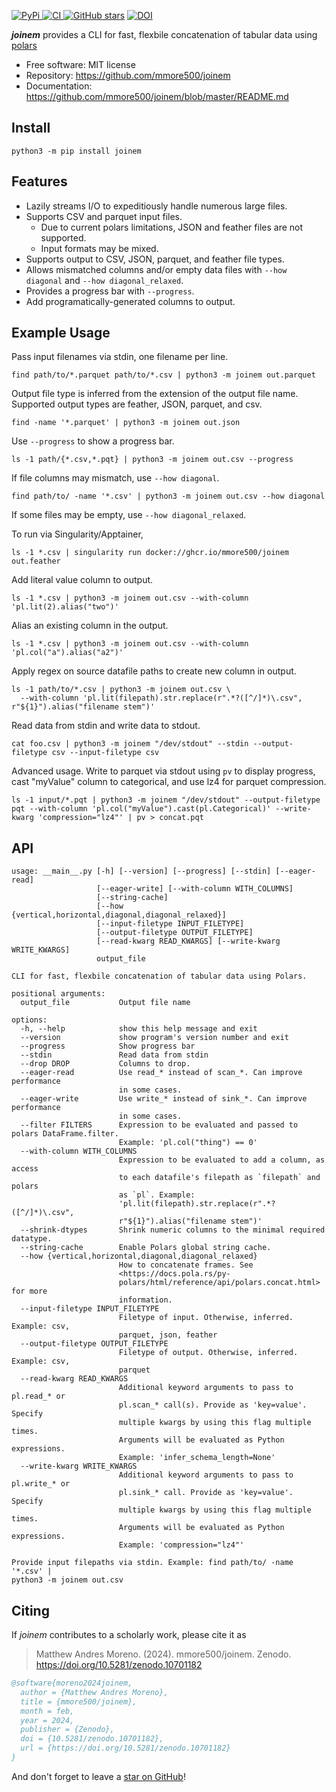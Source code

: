 [
![PyPi](https://img.shields.io/pypi/v/joinem.svg?)
](https://pypi.python.org/pypi/joinem)
[
![CI](https://github.com/mmore500/joinem/actions/workflows/ci.yaml/badge.svg)
](https://github.com/mmore500/joinem/actions)
[
![GitHub stars](https://img.shields.io/github/stars/mmore500/joinem.svg?style=round-square&logo=github&label=Stars&logoColor=white)](https://github.com/mmore500/joinem)
[![DOI](https://zenodo.org/badge/760045369.svg)](https://zenodo.org/doi/10.5281/zenodo.10701182)

**_joinem_** provides a CLI for fast, flexbile concatenation of tabular data using [polars](https://pola.rs/)

- Free software: MIT license
- Repository: <https://github.com/mmore500/joinem>
- Documentation: <https://github.com/mmore500/joinem/blob/master/README.md>

## Install

`python3 -m pip install joinem`

## Features

- Lazily streams I/O to expeditiously handle numerous large files.
- Supports CSV and parquet input files.
    - Due to current polars limitations, JSON and feather files are not supported.
    - Input formats may be mixed.
- Supports output to CSV, JSON, parquet, and feather file types.
- Allows mismatched columns and/or empty data files with `--how diagonal` and `--how diagonal_relaxed`.
- Provides a progress bar with `--progress`.
- Add programatically-generated columns to output.

## Example Usage

Pass input filenames via stdin, one filename per line.
```
find path/to/*.parquet path/to/*.csv | python3 -m joinem out.parquet
```

Output file type is inferred from the extension of the output file name.
Supported output types are feather, JSON, parquet, and csv.
```
find -name '*.parquet' | python3 -m joinem out.json
```

Use `--progress` to show a progress bar.
```
ls -1 path/{*.csv,*.pqt} | python3 -m joinem out.csv --progress
```

If file columns may mismatch, use `--how diagonal`.
```
find path/to/ -name '*.csv' | python3 -m joinem out.csv --how diagonal
```

If some files may be empty, use `--how diagonal_relaxed`.

To run via Singularity/Apptainer,
```
ls -1 *.csv | singularity run docker://ghcr.io/mmore500/joinem out.feather
```

Add literal value column to output.
```
ls -1 *.csv | python3 -m joinem out.csv --with-column 'pl.lit(2).alias("two")'
```

Alias an existing column in the output.
```
ls -1 *.csv | python3 -m joinem out.csv --with-column 'pl.col("a").alias("a2")'
```

Apply regex on source datafile paths to create new column in output.
```
ls -1 path/to/*.csv | python3 -m joinem out.csv \
  --with-column 'pl.lit(filepath).str.replace(r".*?([^/]*)\.csv", r"${1}").alias("filename stem")'
```

Read data from stdin and write data to stdout.
```
cat foo.csv | python3 -m joinem "/dev/stdout" --stdin --output-filetype csv --input-filetype csv
```

Advanced usage.
Write to parquet via stdout using `pv` to display progress, cast "myValue" column to categorical, and use lz4 for parquet compression.
```
ls -1 input/*.pqt | python3 -m joinem "/dev/stdout" --output-filetype pqt --with-column 'pl.col("myValue").cast(pl.Categorical)' --write-kwarg 'compression="lz4"' | pv > concat.pqt
```

## API

```
usage: __main__.py [-h] [--version] [--progress] [--stdin] [--eager-read]
                   [--eager-write] [--with-column WITH_COLUMNS]
                   [--string-cache]
                   [--how {vertical,horizontal,diagonal,diagonal_relaxed}]
                   [--input-filetype INPUT_FILETYPE]
                   [--output-filetype OUTPUT_FILETYPE]
                   [--read-kwarg READ_KWARGS] [--write-kwarg WRITE_KWARGS]
                   output_file

CLI for fast, flexbile concatenation of tabular data using Polars.

positional arguments:
  output_file           Output file name

options:
  -h, --help            show this help message and exit
  --version             show program's version number and exit
  --progress            Show progress bar
  --stdin               Read data from stdin
  --drop DROP           Columns to drop.
  --eager-read          Use read_* instead of scan_*. Can improve performance
                        in some cases.
  --eager-write         Use write_* instead of sink_*. Can improve performance
                        in some cases.
  --filter FILTERS      Expression to be evaluated and passed to polars DataFrame.filter.
                        Example: 'pl.col("thing") == 0'
  --with-column WITH_COLUMNS
                        Expression to be evaluated to add a column, as access
                        to each datafile's filepath as `filepath` and polars
                        as `pl`. Example:
                        'pl.lit(filepath).str.replace(r".*?([^/]*)\.csv",
                        r"${1}").alias("filename stem")'
  --shrink-dtypes       Shrink numeric columns to the minimal required datatype.
  --string-cache        Enable Polars global string cache.
  --how {vertical,horizontal,diagonal,diagonal_relaxed}
                        How to concatenate frames. See
                        <https://docs.pola.rs/py-
                        polars/html/reference/api/polars.concat.html> for more
                        information.
  --input-filetype INPUT_FILETYPE
                        Filetype of input. Otherwise, inferred. Example: csv,
                        parquet, json, feather
  --output-filetype OUTPUT_FILETYPE
                        Filetype of output. Otherwise, inferred. Example: csv,
                        parquet
  --read-kwarg READ_KWARGS
                        Additional keyword arguments to pass to pl.read_* or
                        pl.scan_* call(s). Provide as 'key=value'. Specify
                        multiple kwargs by using this flag multiple times.
                        Arguments will be evaluated as Python expressions.
                        Example: 'infer_schema_length=None'
  --write-kwarg WRITE_KWARGS
                        Additional keyword arguments to pass to pl.write_* or
                        pl.sink_* call. Provide as 'key=value'. Specify
                        multiple kwargs by using this flag multiple times.
                        Arguments will be evaluated as Python expressions.
                        Example: 'compression="lz4"'

Provide input filepaths via stdin. Example: find path/to/ -name '*.csv' |
python3 -m joinem out.csv
```

## Citing

If *joinem* contributes to a scholarly work, please cite it as

> Matthew Andres Moreno. (2024). mmore500/joinem. Zenodo. https://doi.org/10.5281/zenodo.10701182

```bibtex
@software{moreno2024joinem,
  author = {Matthew Andres Moreno},
  title = {mmore500/joinem},
  month = feb,
  year = 2024,
  publisher = {Zenodo},
  doi = {10.5281/zenodo.10701182},
  url = {https://doi.org/10.5281/zenodo.10701182}
}
```

And don't forget to leave a [star on GitHub](https://github.com/mmore500/joinem/stargazers)!
